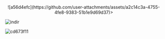 
<p align="center"> ![a56d4efc](https://github.com/user-attachments/assets/a2c14c3a-4755-4fe8-9383-51b1e9d69d37)>


![indir](https://github.com/user-attachments/assets/334cb63e-acb2-4be0-931d-6b8973b75796)

![cd673f11](https://github.com/user-attachments/assets/db5311a8-2ea7-48b3-b81f-f9de7e9e378c)
